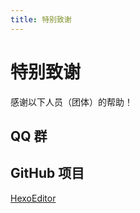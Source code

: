 ```yaml
---
title: 特别致谢
---
```


# 特别致谢

感谢以下人员（团体）的帮助！

## QQ 群

<!-- [Hexo - 287306637](https://jq.qq.com/?_wv=1027&k=5BmwNC0) -->

## GitHub 项目

<!-- [HelloGitHub](https://github.com/521xueweihan/HelloGitHub) -->
[HexoEditor](https://github.com/zhuzhuyule/HexoEditor)
